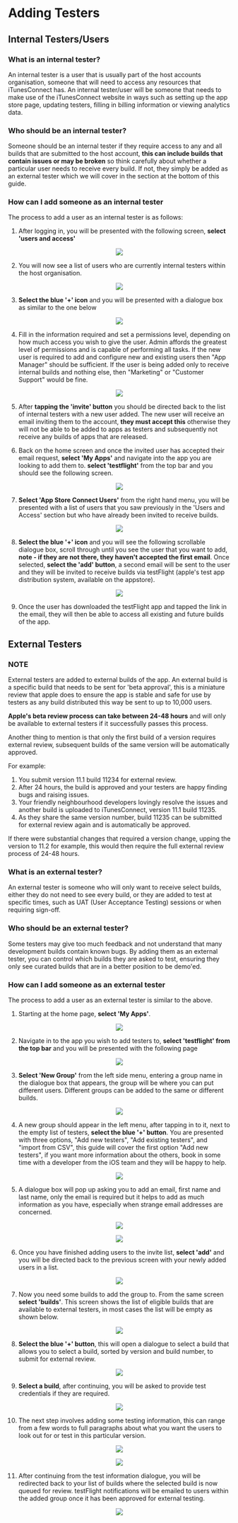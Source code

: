 # Adding Testers

## Internal Testers/Users

### What is an internal tester?
An internal tester is a user that is usually part of the host accounts organisation, someone that will need to access any resources that iTunesConnect has. An internal tester/user will be someone that needs to make use of the iTunesConnect website in ways such as setting up the app store page, updating testers, filling in billing information or viewing analytics data.

### Who should be an internal tester?
Someone should be an internal tester if they require access to any and all builds that are submitted to the host account, **this can include builds that contain issues or may be broken** so think carefully about whether a particular user needs to receive every build. If not, they simply be added as an external tester which we will cover in the section at the bottom of this guide.

### How can I add someone as an internal tester
The process to add a user as an internal tester is as follows:

 1. After logging in, you will be presented with the following screen, **select 'users and access'**
 <p align="center">
     <img src="internal/itunesConnect_homepage.png">
 </p>

 2. You will now see a list of users who are currently internal testers within the host organisation.
 <p align="center">
     <img src="internal/internalUser_list.png">
 </p>

3. **Select the blue '+' icon** and you will be presented with a dialogue box as similar to the one below
 <p align="center">
     <img src="internal/internalUser_dialogueBox.png">
 </p>

4. Fill in the information required and set a permissions level, depending on how much access you wish to give the user. Admin affords the greatest level of permissions and is capable of performing all tasks. If the new user is required to add and configure new and existing users then "App Manager" should be sufficient. If the user is being added only to receive internal builds and nothing else, then "Marketing" or "Customer Support" would be fine.
<p align="center">
    <img src="internal/internalUser_dialogueBox_complete.png">
</p>

5. After **tapping the 'invite' button** you should be directed back to the list of internal testers with a new user added. The new user will receive an email inviting them to the account, **they must accept this** otherwise they will not be able to be added to apps as testers and subsequently not receive any builds of apps that are released.

6.  Back on the home screen and once the invited user has accepted their email request, **select 'My Apps'** and navigate into the app you are looking to add them to. **select 'testflight'** from the top bar and you should see the following screen.
<p align="center">
    <img src="internal/testflight_builds_page.png">
</p>

7. **Select 'App Store Connect Users'** from the right hand menu, you will be presented with a list of users that you saw previously in the 'Users and Access' section but who have already been invited to receive builds.
<p align="center">
    <img src="internal/testflight_appStoreUsers_page.png">
</p>

8. **Select the blue '+' icon** and you will see the following scrollable dialogue box, scroll through until you see the user that you want to add, **note - if they are not there, they haven't accepted the first email**. Once selected, **select the 'add' button**, a second email will be sent to the user and they will be invited to receive builds via testFlight (apple's test app distribution system, available on the appstore).
<p align="center">
    <img src="internal/internalTester_build_dialogue.png">
</p>

9. Once the user has downloaded the testFlight app and tapped the link in the email, they will then be able to access all existing and future builds of the app.

## External Testers

### **NOTE**
External testers are added to external builds of the app. An external build is a specific build that needs to be sent for 'beta approval', this is a miniature review that apple does to ensure the app is stable and safe for use by testers as any build distributed this way be sent to up to 10,000 users.

**Apple's beta review process can take between 24-48 hours** and will only be available to external testers if it successfully passes this process.

Another thing to mention is that only the first build of a version requires external review, subsequent builds of the same version will be automatically approved.

For example:
1. You submit version 11.1 build 11234 for external review.
2. After 24 hours, the build is approved and your testers are happy finding bugs and raising issues.
3. Your friendly neighbourhood developers lovingly resolve the issues and another build is uploaded to iTunesConnect, version 11.1 build 11235.
4. As they share the same version number, build 11235 can be submitted for external review again and is automatically be approved.

If there were substantial changes that required a version change, upping the version to 11.2 for example, this would then require the full external review process of 24-48 hours.

### What is an external tester?
An external tester is someone who will only want to receive select builds, either they do not need to see every build, or they are added to test at specific times, such as UAT (User Acceptance Testing) sessions or when requiring sign-off.

### Who should be an external tester?
Some testers may give too much feedback and not understand that many development builds contain known bugs. By adding them as an external tester, you can control which builds they are asked to test, ensuring they only see curated builds that are in a better position to be demo'ed.

### How can I add someone as an external tester
The process to add a user as an external tester is similar to the above.

1. Starting at the home page, **select 'My Apps'**.
<p align="center">
    <img src="external/itunesConnect_homepage.png">
</p>

2. Navigate in to the app you wish to add testers to, **select 'testflight' from the top bar** and you will be presented with the following page
<p align="center">
    <img src="external/testflight_builds_page.png">
</p>

3. **Select 'New Group'** from the left side menu, entering a group name in the dialogue box that appears, the group will be where you can put different users. Different groups can be added to the same or different builds.
<p align="center">
    <img src="external/newGroup_dialogue.png">
</p>

4. A new group should appear in the left menu, after tapping in to it, next to the empty list of testers, **select the blue '+' button**. You are presented with three options, "Add new testers", "Add existing testers", and "import from CSV", this guide will cover the first option "Add new testers", if you want more information about the others, book in some time with a developer from the iOS team and they will be happy to help.
<p align="center">
    <img src="external/add_testers_dialogue.png">
</p>

5. A dialogue box will pop up asking you to add an email, first name and last name, only the email is required but it helps to add as much information as you have, especially when strange email addresses are concerned.
<p align="center">
    <img src="external/addTestersToGroup_dialogue.png">
</p>
<p align="center">
    <img src="external/addTestersToGroup_dialogue_testerAdded.png">
</p>

6. Once you have finished adding users to the invite list, **select 'add'** and you will be directed back to the previous screen with your newly added users in a list.
<p align="center">
    <img src="external/addedGroupUsers.png">
</p>

7. Now you need some builds to add the group to. From the same screen **select 'builds'**. This screen shows the list of eligible builds that are available to external testers, in most cases the list will be empty as shown below.
<p align="center">
    <img src="external/empty_externalBuilds_list.png">
</p>

8. **Select the blue '+' button**, this will open a dialogue to select a build that allows you to select a build, sorted by version and build number, to submit for external review.
<p align="center">
    <img src="external/build_submission_list.png">
</p>

9. **Select a build**, after continuing, you will be asked to provide test credentials if they are required.
<p align="center">
    <img src="external/build_submission_test_credentials.png">
</p>

10. The next step involves adding some testing information, this can range from a few words to full paragraphs about what you want the users to look out for or test in this particular version.
<p align="center">
    <img src="external/build_submission_test_info.png">
</p>
<p align="center">
    <img src="external/build_submission_test_info_filled.png">
</p>

11. After continuing from the test information dialogue, you will be redirected back to your list of builds where the selected build is now queued for review. testFlight notifications will be emailed to users within the added group once it has been approved for external testing.
<p align="center">
    <img src="external/build_submittedBuild.png">
</p>
